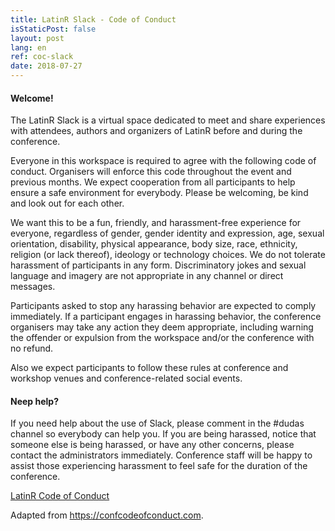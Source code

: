 ```yaml
---
title: LatinR Slack - Code of Conduct
isStaticPost: false
layout: post
lang: en
ref: coc-slack
date: 2018-07-27
---
```


#### Welcome!

The LatinR Slack is a virtual space dedicated to meet and share experiences with attendees, authors and organizers of LatinR before and during the conference.

Everyone in this workspace is required to agree with the following code of conduct. Organisers will enforce this code throughout the event and previous months. We expect cooperation from all participants to help ensure a safe environment for everybody. Please be welcoming, be kind and look out for each other.

We want this to be a fun, friendly, and harassment-free experience for everyone, regardless of gender, gender identity and expression, age, sexual orientation, disability, physical appearance, body size, race, ethnicity, religion (or lack thereof), ideology or technology choices. We do not tolerate harassment of participants in any form. Discriminatory jokes and sexual language and imagery are not appropriate in any channel or direct messages.

Participants asked to stop any harassing behavior are expected to comply immediately. If a participant engages in harassing behavior, the conference organisers may take any action they deem appropriate, including warning the offender or expulsion from the workspace and/or the conference with no refund.

Also we expect participants to follow these rules at conference and workshop venues and conference-related social events.

#### Neep help?

If you need help about the use of Slack, please comment in the #dudas channel so everybody can help you. If you are being harassed, notice that someone else is being harassed, or have any other concerns, please contact the administrators immediately. Conference staff will be happy to assist those experiencing harassment to feel safe for the duration of the conference.

<p align="center">

<a href="https://latinr.org/en/sobre/coc/code-of-conduct.html" class="btn btn-primary waves-effect waves-button waves-light waves-float" target="_blank">LatinR Code of Conduct</a>

</p>

Adapted from <https://confcodeofconduct.com>.
